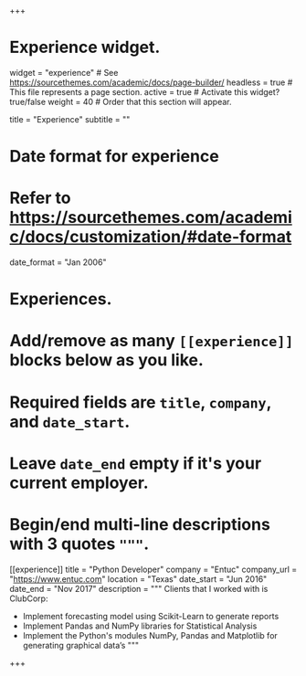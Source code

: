 +++
# Experience widget.
widget = "experience"  # See https://sourcethemes.com/academic/docs/page-builder/
headless = true  # This file represents a page section.
active = true  # Activate this widget? true/false
weight = 40  # Order that this section will appear.

title = "Experience"
subtitle = ""

# Date format for experience
#   Refer to https://sourcethemes.com/academic/docs/customization/#date-format
date_format = "Jan 2006"

# Experiences.
#   Add/remove as many `[[experience]]` blocks below as you like.
#   Required fields are `title`, `company`, and `date_start`.
#   Leave `date_end` empty if it's your current employer.
#   Begin/end multi-line descriptions with 3 quotes `"""`.
[[experience]]
  title = "Python Developer"
  company = "Entuc"
  company_url = "https://www.entuc.com"
  location = "Texas"
  date_start = "Jun 2016"
  date_end = "Nov 2017"
  description = """ Clients that I worked with is ClubCorp:
  
 * Implement forecasting model using Scikit-Learn to generate reports
 * Implement Pandas and NumPy libraries for Statistical Analysis
 * Implement the Python's modules NumPy, Pandas and Matplotlib for generating graphical data’s """
 
+++
